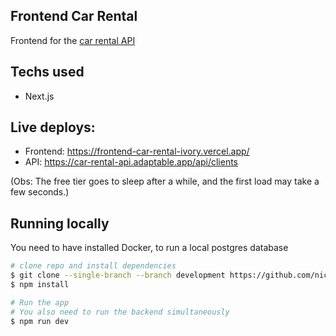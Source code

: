 ## Frontend Car Rental
Frontend for the [car rental API](https://github.com/nico-bt/backend-car-rental-API/tree/main)

## Techs used
- Next.js

## Live deploys:
- Frontend: https://frontend-car-rental-ivory.vercel.app/
- API: https://car-rental-api.adaptable.app/api/clients

(Obs: The free tier goes to sleep after a while, and the first load may take a few seconds.)

## Running locally
You need to have installed Docker, to run a local postgres database
```bash
# clone repo and install dependencies
$ git clone --single-branch --branch development https://github.com/nico-bt/frontend-car-rental.git
$ npm install

# Run the app
# You also need to run the backend simultaneously
$ npm run dev
```

